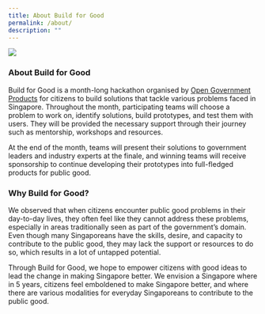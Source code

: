 ```yaml
---
title: About Build for Good
permalink: /about/
description: ""
---
```

![](/images/p%20(165%20of%20243).jpg)
### **About Build for Good**

Build for Good is a month-long hackathon organised by [Open Government Products](open.gov.sg) for citizens to build solutions that tackle various problems faced in Singapore. Throughout the month, participating teams will choose a problem to work on, identify solutions, build prototypes, and test them with users. They will be provided the necessary support through their journey such as mentorship, workshops and resources.

At the end of the month, teams will present their solutions to government leaders and industry experts at the finale, and winning teams will receive sponsorship to continue developing their prototypes into full-fledged products for public good.

### **Why Build for Good?**

We observed that when citizens encounter public good problems in their day-to-day lives, they often feel like they cannot address these problems, especially in areas traditionally seen as part of the government’s domain. Even though many Singaporeans have the skills, desire, and capacity to contribute to the public good, they may lack the support or resources to do so, which results in a lot of untapped potential.

Through Build for Good, we hope to empower citizens with good ideas to lead the change in making Singapore better. We envision a Singapore where in 5 years, citizens feel emboldened to make Singapore better, and where there are various modalities for everyday Singaporeans to contribute to the public good.
